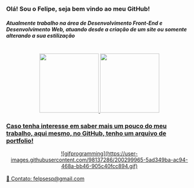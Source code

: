 <div align="left">
<h3>Olá! Sou o Felipe, seja bem vindo ao meu GitHub!</h3>
<h5>Atualmente trabalho na área de Desenvolvimento Front-End e Desenvolvimento Web, atuando desde a criação de um site ou somente alterando a sua estilização</h5>
  </div>
<br>
<div align="center">
  <a href="https://github.com/FelipEspessoto">
  <img height="160em" src="https://github-readme-stats.vercel.app/api?username=felipespessoto&show_icons=true&theme=dark&include_all_commits=true&count_private=true"/>
  <img height="160em" src="https://github-readme-stats.vercel.app/api/top-langs/?username=felipespessoto&layout=compact&langs_count=7&theme=dark"/>
</div>
<div align="">
  <h3>Caso tenha interesse em saber mais um pouco do meu trabalho, aqui mesmo, no GitHub, tenho um arquivo de portfolio!</h3>
</div>
<div align="center">
  ![gifprogramming](https://user-images.githubusercontent.com/98137286/200299965-5ad349ba-ac94-468a-bb46-905c40fcc894.gif)
</div>
<br>
📧 Contato: felpsesp@gmail.com
